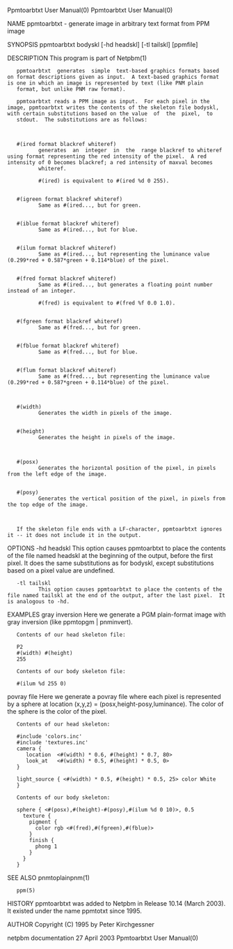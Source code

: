 Ppmtoarbtxt User Manual(0)                                                                                                                                                         Ppmtoarbtxt User Manual(0)



NAME
       ppmtoarbtxt - generate image in arbitrary text format from PPM image


SYNOPSIS
       ppmtoarbtxt bodyskl [-hd headskl] [-tl tailskl] [ppmfile]


DESCRIPTION
       This program is part of Netpbm(1)

       ppmtoarbtxt  generates  simple  text-based graphics formats based on format descriptions given as input.  A text-based graphics format is one in which an image is represented by text (like PNM plain
       format, but unlike PNM raw format).

       ppmtoarbtxt reads a PPM image as input.  For each pixel in the image, ppmtoarbtxt writes the contents of the skeleton file bodyskl, with certain substitutions based on the value  of  the  pixel,  to
       stdout.  The substitutions are as follows:



       #(ired format blackref whiteref)
              generates  an  integer  in  the  range blackref to whiteref using format representing the red intensity of the pixel.  A red intensity of 0 becomes blackref; a red intensity of maxval becomes
              whiteref.

              #(ired) is equivalent to #(ired %d 0 255).


       #(igreen format blackref whiteref)
              Same as #(ired..., but for green.


       #(iblue format blackref whiteref)
              Same as #(ired..., but for blue.


       #(ilum format blackref whiteref)
              Same as #(ired..., but representing the luminance value (0.299*red + 0.587*green + 0.114*blue) of the pixel.


       #(fred format blackref whiteref)
              Same as #(ired..., but generates a floating point number instead of an integer.

              #(fred) is equivalent to #(fred %f 0.0 1.0).


       #(fgreen format blackref whiteref)
              Same as #(fred..., but for green.


       #(fblue format blackref whiteref)
              Same as #(fred..., but for blue.


       #(flum format blackref whiteref)
              Same as #(fred..., but representing the luminance value (0.299*red + 0.587*green + 0.114*blue) of the pixel.



       #(width)
              Generates the width in pixels of the image.


       #(height)
              Generates the height in pixels of the image.



       #(posx)
              Generates the horizontal position of the pixel, in pixels from the left edge of the image.


       #(posy)
              Generates the vertical position of the pixel, in pixels from the top edge of the image.



       If the skeleton file ends with a LF-character, ppmtoarbtxt ignores it -- it does not include it in the output.


OPTIONS
       -hd headskl
              This option causes ppmtoarbtxt to place the contents of the file named headskl at the beginning of the output, before the first pixel.  It does the same substitutions as for  bodyskl,  except
              substitutions based on a pixel value are undefined.


       -tl tailskl
              This option causes ppmtoarbtxt to place the contents of the file named tailskl at the end of the output, after the last pixel.  It is analogous to -hd.



EXAMPLES
   gray inversion
       Here we generate a PGM plain-format image with gray inversion (like ppmtopgm | pnminvert).

       Contents of our head skeleton file:

       P2
       #(width) #(height)
       255

       Contents of our body skeleton file:

       #(ilum %d 255 0)


   povray file
       Here we generate a povray file where each pixel is represented by a sphere at location (x,y,z) = (posx,height-posy,luminance).  The color of the sphere is the color of the pixel.

       Contents of our head skeleton:

       #include 'colors.inc'
       #include 'textures.inc'
       camera {
          location  <#(width) * 0.6, #(height) * 0.7, 80>
          look_at   <#(width) * 0.5, #(height) * 0.5, 0>
       }

       light_source { <#(width) * 0.5, #(height) * 0.5, 25> color White
       }

       Contents of our body skeleton:

       sphere { <#(posx),#(height)-#(posy),#(ilum %d 0 10)>, 0.5
         texture {
           pigment {
             color rgb <#(fred),#(fgreen),#(fblue)>
           }
           finish {
             phong 1
           }
         }
       }


SEE ALSO
       pnmtoplainpnm(1)

       ppm(5)



HISTORY
       ppmtoarbtxt was added to Netpbm in Release 10.14 (March 2003).  It existed under the name ppmtotxt since 1995.


AUTHOR
       Copyright (C) 1995 by Peter Kirchgessner



netpbm documentation                                                                            27 April 2003                                                                      Ppmtoarbtxt User Manual(0)
